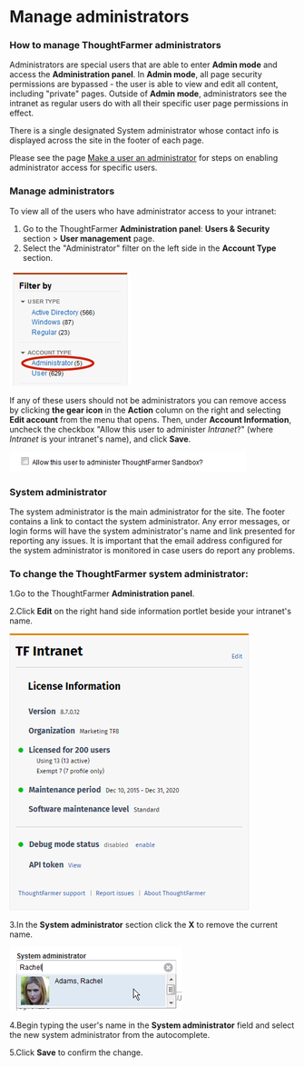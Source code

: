 # Manage administrators



### How to manage ThoughtFarmer administrators

Administrators are special users that are able to enter **Admin mode** and access the **Administration panel**. In **Admin mode**, all page security permissions are bypassed - the user is able to view and edit all content, including "private" pages. Outside of **Admin mode**, administrators see the intranet as regular users do with all their specific user page permissions in effect.  
  
There is a single designated System administrator whose contact info is displayed across the site in the footer of each page.  
  
Please see the page [Make a user an administrator](make-a-user-an-administrator.md) for steps on enabling administrator access for specific users.

### Manage administrators

To view all of the users who have administrator access to your intranet:

1. Go to the ThoughtFarmer **Administration panel**: **Users & Security** section &gt; **User management** page.
2. Select the "Administrator" filter on the left side in the **Account Type** section.

![](../../.gitbook/assets/1%20%2815%29.png)

  
If any of these users should not be administrators you can remove access by clicking **the gear icon** in the **Action** column on the right and selecting **Edit account** from the menu that opens. Then, under **Account Information**, uncheck the checkbox "Allow this user to administer _Intranet_?" \(where _Intranet_ is your intranet's name\), and click **Save**.

![](../../.gitbook/assets/2%20%2821%29.png)

### System administrator

The system administrator is the main administrator for the site. The footer contains a link to contact the system administrator. Any error messages, or login forms will have the system administrator's name and link presented for reporting any issues. It is important that the email address configured for the system administrator is monitored in case users do report any problems.

### To change the ThoughtFarmer system administrator:

1.Go to the ThoughtFarmer **Administration panel**.

2.Click **Edit** on the right hand side information portlet beside your intranet's name.

![](../../.gitbook/assets/3%20%2816%29.png)

3.In the **System administrator** section click the **X** to remove the current name.

![](../../.gitbook/assets/4%20%282%29.png)



4.Begin typing the user's name in the **System administrator** field and select the new system administrator from the autocomplete.

5.Click **Save** to confirm the change.

